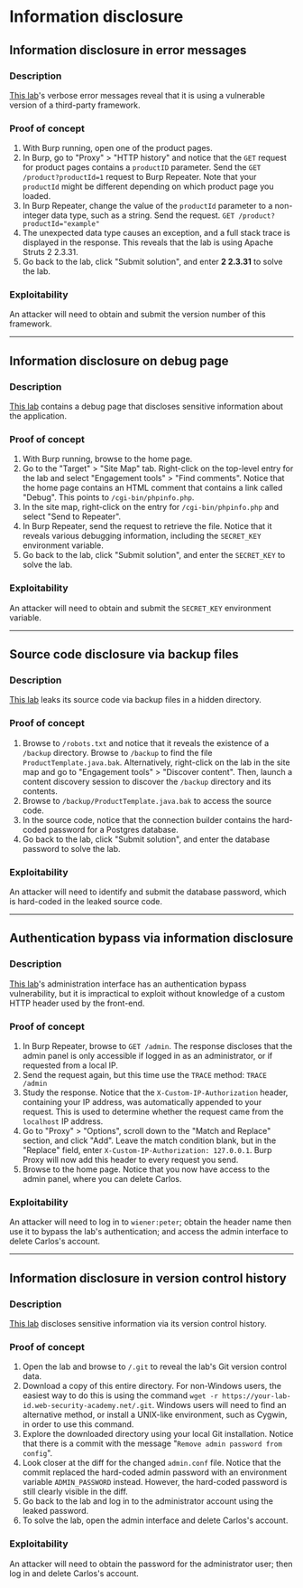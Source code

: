 # Information disclosure

## Information disclosure in error messages

### Description

[This lab](https://portswigger.net/web-security/information-disclosure/exploiting/lab-infoleak-in-error-messages)'s verbose error messages reveal that it is using a vulnerable version of a third-party framework.  

### Proof of concept

1. With Burp running, open one of the product pages.
2. In Burp, go to "Proxy" > "HTTP history" and notice that the ``GET`` request for product pages contains a ``productID`` parameter. Send the ``GET /product?productId=1`` request to Burp Repeater. Note that your ``productId`` might be different depending on which product page you loaded.
3. In Burp Repeater, change the value of the ``productId`` parameter to a non-integer data type, such as a string. Send the request.
``GET /product?productId="example"``
4. The unexpected data type causes an exception, and a full stack trace is displayed in the response. This reveals that the lab is using Apache Struts 2 2.3.31.
5. Go back to the lab, click "Submit solution", and enter **2 2.3.31** to solve the lab.

### Exploitability

An attacker will need to obtain and submit the version number of this framework.  

----

## Information disclosure on debug page

### Description

[This lab](https://portswigger.net/web-security/information-disclosure/exploiting/lab-infoleak-on-debug-page) contains a debug page that discloses sensitive information about the application.

### Proof of concept

1. With Burp running, browse to the home page.
2. Go to the "Target" > "Site Map" tab. Right-click on the top-level entry for the lab and select "Engagement tools" > "Find comments". Notice that the home page contains an HTML comment that contains a link called "Debug". This points to ``/cgi-bin/phpinfo.php``.
3. In the site map, right-click on the entry for ``/cgi-bin/phpinfo.php`` and select "Send to Repeater".
4. In Burp Repeater, send the request to retrieve the file. Notice that it reveals various debugging information, including the ``SECRET_KEY`` environment variable.
5. Go back to the lab, click "Submit solution", and enter the ``SECRET_KEY`` to solve the lab.

### Exploitability

An attacker will need to obtain and submit the `SECRET_KEY` environment variable. 

----

## Source code disclosure via backup files

### Description

[This lab](https://portswigger.net/web-security/information-disclosure/exploiting/lab-infoleak-via-backup-files) leaks its source code via backup files in a hidden directory.

### Proof of concept

1. Browse to ``/robots.txt`` and notice that it reveals the existence of a ``/backup`` directory. Browse to ``/backup`` to find the file ``ProductTemplate.java.bak``. Alternatively, right-click on the lab in the site map and go to "Engagement tools" > "Discover content". Then, launch a content discovery session to discover the ``/backup`` directory and its contents.
2. Browse to ``/backup/ProductTemplate.java.bak`` to access the source code.
3. In the source code, notice that the connection builder contains the hard-coded password for a Postgres database.
4. Go back to the lab, click "Submit solution", and enter the database password to solve the lab.

### Exploitability

An attacker will need to identify and submit the database password, which is hard-coded in the leaked source code. 

----

## Authentication bypass via information disclosure

### Description

[This lab](https://portswigger.net/web-security/information-disclosure/exploiting/lab-infoleak-authentication-bypass)'s administration interface has an authentication bypass vulnerability, but it is impractical to exploit without knowledge of a custom HTTP header used by the front-end. 

### Proof of concept

1. In Burp Repeater, browse to ``GET /admin``. The response discloses that the admin panel is only accessible if logged in as an administrator, or if requested from a local IP.
2. Send the request again, but this time use the `TRACE` method:
``TRACE /admin``
3. Study the response. Notice that the ``X-Custom-IP-Authorization`` header, containing your IP address, was automatically appended to your request. This is used to determine whether the request came from the ``localhost`` IP address.
4. Go to "Proxy" > "Options", scroll down to the "Match and Replace" section, and click "Add". Leave the match condition blank, but in the "Replace" field, enter ``X-Custom-IP-Authorization: 127.0.0.1``. Burp Proxy will now add this header to every request you send.
5. Browse to the home page. Notice that you now have access to the admin panel, where you can delete Carlos.

### Exploitability

An attacker will need to log in to `wiener:peter`; obtain the header name then use it to bypass the lab's authentication; and access the admin interface to delete Carlos's account. 

----

## Information disclosure in version control history

### Description

[This lab](https://portswigger.net/web-security/information-disclosure/exploiting/lab-infoleak-in-version-control-history) discloses sensitive information via its version control history. 

### Proof of concept

1. Open the lab and browse to ``/.git`` to reveal the lab's Git version control data.
2. Download a copy of this entire directory. For non-Windows users, the easiest way to do this is using the command ``wget -r https://your-lab-id.web-security-academy.net/.git``. Windows users will need to find an alternative method, or install a UNIX-like environment, such as Cygwin, in order to use this command.
3. Explore the downloaded directory using your local Git installation. Notice that there is a commit with the message "``Remove admin password from config``".
4. Look closer at the diff for the changed ``admin.conf`` file. Notice that the commit replaced the hard-coded admin password with an environment variable ``ADMIN_PASSWORD`` instead. However, the hard-coded password is still clearly visible in the diff.
5. Go back to the lab and log in to the administrator account using the leaked password.
6. To solve the lab, open the admin interface and delete Carlos's account.

### Exploitability

An attacker will need to obtain the password for the administrator user; then log in and delete Carlos's account. 

